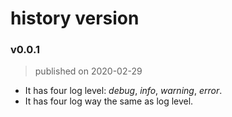 # history version

### v0.0.1
> published on 2020-02-29
* It has four log level: _debug_, _info_, _warning_, _error_.
* It has four log way the same as log level.